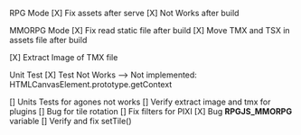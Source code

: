 RPG Mode
[X] Fix assets after serve
[X] Not Works after build


MMORPG Mode
[X] Fix read static file after build
[X] Move TMX and TSX in assets file after build


[X] Extract Image of TMX file

Unit Test
[X] Test Not Works
    --> Not implemented: HTMLCanvasElement.prototype.getContext

[] Units Tests for agones not works
[] Verify extract image and tmx for plugins
[] Bug for tile rotation
[] Fix filters for PIXI
[X] Bug __RPGJS_MMORPG__ variable
[] Verify and fix setTile()